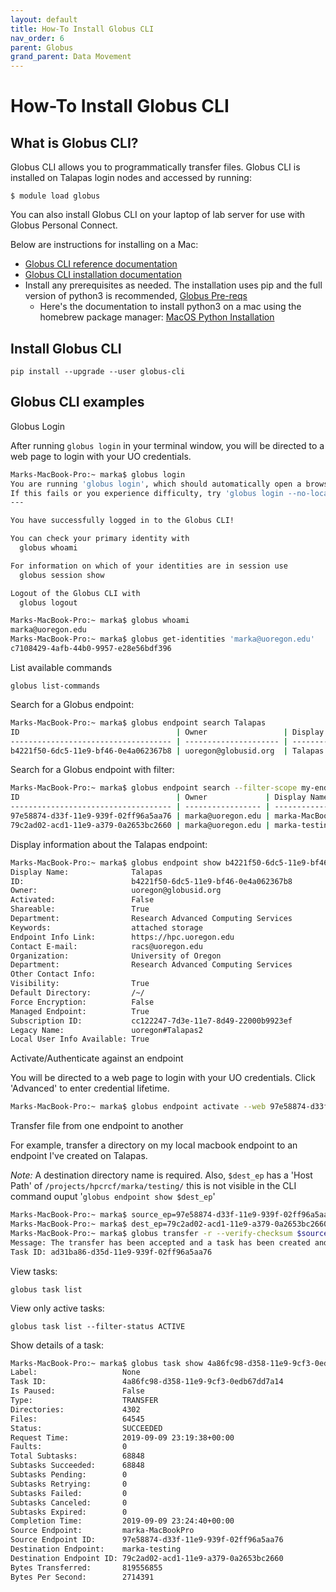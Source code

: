 ```yaml
---
layout: default
title: How-To Install Globus CLI
nav_order: 6
parent: Globus
grand_parent: Data Movement
---
```


# How-To Install Globus CLI

## What is Globus CLI?

Globus CLI allows you to programmatically transfer files. Globus CLI is installed on Talapas login nodes and accessed by running:

`$ module load globus`

You can also install Globus CLI on your laptop of lab server for use with Globus Personal Connect.

Below are instructions for installing on a Mac:

- [Globus CLI reference documentation](https://docs.globus.org/cli/reference/)
- [Globus CLI installation documentation](https://docs.globus.org/cli/installation/)
- Install any prerequisites as needed. The installation uses pip and the full version of python3 is recommended, [Globus Pre-reqs](https://docs.globus.org/cli/installation/prereqs/)
  - Here's the documentation to install python3 on a mac using the homebrew package manager: [MacOS Python Installation](https://docs.python-guide.org/starting/install3/osx/#install3-osx)

## Install Globus CLI

`pip install --upgrade --user globus-cli`

## Globus CLI examples

Globus Login

After running `globus login` in your terminal window, you will be directed to a web page to login with your UO credentials.

```bash
Marks-MacBook-Pro:~ marka$ globus login
You are running 'globus login', which should automatically open a browser window for you to login.
If this fails or you experience difficulty, try 'globus login --no-local-server'
---

You have successfully logged in to the Globus CLI!

You can check your primary identity with
  globus whoami

For information on which of your identities are in session use
  globus session show

Logout of the Globus CLI with
  globus logout

Marks-MacBook-Pro:~ marka$ globus whoami
marka@uoregon.edu
Marks-MacBook-Pro:~ marka$ globus get-identities 'marka@uoregon.edu'
c7108429-4afb-44b0-9957-e28e56bdf396
```

List available commands

`globus list-commands`

Search for a Globus endpoint:

```bash
Marks-MacBook-Pro:~ marka$ globus endpoint search Talapas
ID                                   | Owner                 | Display Name
------------------------------------ | --------------------- | ---------------
b4221f50-6dc5-11e9-bf46-0e4a062367b8 | uoregon@globusid.org  | Talapas
```

Search for a Globus endpoint with filter:

```bash
Marks-MacBook-Pro:~ marka$ globus endpoint search --filter-scope my-endpoints
ID                                   | Owner             | Display Name
------------------------------------ | ----------------- | ----------------
97e58874-d33f-11e9-939f-02ff96a5aa76 | marka@uoregon.edu | marka-MacBookPro
79c2ad02-acd1-11e9-a379-0a2653bc2660 | marka@uoregon.edu | marka-testing
```

Display information about the Talapas endpoint:

```bash
Marks-MacBook-Pro:~ marka$ globus endpoint show b4221f50-6dc5-11e9-bf46-0e4a062367b8
Display Name:              Talapas
ID:                        b4221f50-6dc5-11e9-bf46-0e4a062367b8
Owner:                     uoregon@globusid.org
Activated:                 False
Shareable:                 True
Department:                Research Advanced Computing Services
Keywords:                  attached storage
Endpoint Info Link:        https://hpc.uoregon.edu
Contact E-mail:            racs@uoregon.edu
Organization:              University of Oregon
Department:                Research Advanced Computing Services
Other Contact Info:
Visibility:                True
Default Directory:         /~/
Force Encryption:          False
Managed Endpoint:          True
Subscription ID:           cc122247-7d3e-11e7-8d49-22000b9923ef
Legacy Name:               uoregon#Talapas2
Local User Info Available: True
```

Activate/Authenticate against an endpoint

You will be directed to a web page to login with your UO credentials. Click 'Advanced' to enter credential lifetime.

```bash
Marks-MacBook-Pro:~ marka$ globus endpoint activate --web 97e58874-d33f-11e9-939f-02ff96a5aa76
```

Transfer file from one endpoint to another

For example, transfer a directory on my local macbook endpoint to an endpoint I've created on Talapas.

_Note:_ A destination directory name is required. Also, `$dest_ep` has a 'Host Path' of `/projects/hpcrcf/marka/testing/` this is not visible in the CLI command ouput '`globus endpoint show $dest_ep`'

```bash
Marks-MacBook-Pro:~ marka$ source_ep=97e58874-d33f-11e9-939f-02ff96a5aa76
Marks-MacBook-Pro:~ marka$ dest_ep=79c2ad02-acd1-11e9-a379-0a2653bc2660
Marks-MacBook-Pro:~ marka$ globus transfer -r --verify-checksum $source_ep:/Users/marka/globus_ep/linux-5.2.13-copy1/ $dest_ep:linux-copy1
Message: The transfer has been accepted and a task has been created and queued for execution
Task ID: ad31ba86-d35d-11e9-939f-02ff96a5aa76
```

View tasks:

`globus task list`

View only active tasks:

`globus task list --filter-status ACTIVE`

Show details of a task:

```bash
Marks-MacBook-Pro:~ marka$ globus task show 4a86fc98-d358-11e9-9cf3-0edb67dd7a14
Label:                   None
Task ID:                 4a86fc98-d358-11e9-9cf3-0edb67dd7a14
Is Paused:               False
Type:                    TRANSFER
Directories:             4302
Files:                   64545
Status:                  SUCCEEDED
Request Time:            2019-09-09 23:19:38+00:00
Faults:                  0
Total Subtasks:          68848
Subtasks Succeeded:      68848
Subtasks Pending:        0
Subtasks Retrying:       0
Subtasks Failed:         0
Subtasks Canceled:       0
Subtasks Expired:        0
Completion Time:         2019-09-09 23:24:40+00:00
Source Endpoint:         marka-MacBookPro
Source Endpoint ID:      97e58874-d33f-11e9-939f-02ff96a5aa76
Destination Endpoint:    marka-testing
Destination Endpoint ID: 79c2ad02-acd1-11e9-a379-0a2653bc2660
Bytes Transferred:       819556855
Bytes Per Second:        2714391
```
